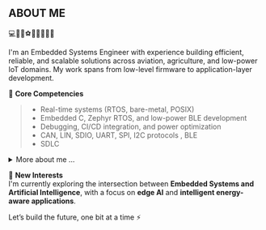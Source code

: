 ## ABOUT ME 
💻🤖🚵⚽🚀🏊‍♂️🧙‍♂️

I'm an Embedded Systems Engineer with experience building efficient, reliable, and scalable solutions across aviation, agriculture, and low-power IoT domains. 
My work spans from low-level firmware to application-layer development.

🔧 **Core Competencies**  
>- Real-time systems (RTOS, bare-metal, POSIX)
>- Embedded C, Zephyr RTOS, and low-power BLE development  
>- Debugging, CI/CD integration, and power optimization  
>- CAN, LIN, SDIO, UART, SPI, I2C protocols , BLE
>- SDLC

<details>
  <summary>More about me ...</summary>
  
🚀 **Technologies & Tools**  
>- Zephyr RTOS | ARM Cortex-M | Bluetooth LE  | Linux | Buldroot
>- C / C++ / Python (basic) / Shell
>- Linux kernel updates & build systems  
>- Git, CMake, Docker, Jenkins  

🛰️ **Industries**  
>- Aerospace (safety-critical software, power management)  
>- Agriculture (vehicle automation & diagnostics)  
>- Automotive (low-energy embedded apps, sensor integration)  

</details>

🧠 **New Interests**  
I'm currently exploring the intersection between **Embedded Systems and Artificial Intelligence**, with a focus on **edge AI** and **intelligent energy-aware applications**.

Let’s build the future, one bit at a time ⚡

